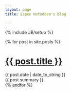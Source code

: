 ```yaml
---
layout: page
title: Espen Notodden's Blog

---
```

{% include JB/setup %}



<div class="posts">
    {% for post in site.posts %}
        <div class="post">
            <h1 class="post-title "><a href="{{ BASE_PATH }}{{ post.url }}">{{ post.title }}</a></h1>
            <div class="post-date ">
                {{ post.date | date_to_string }}
            </div>
            <div class="post-summary ">
                {{ post.summary }}
            </div>
        </div>
    {% endfor %}
</div>

<!--

## To-Do

This theme is still unfinished. If you'd like to be added as a contributor, [please fork](http://github.com/plusjade/jekyll-bootstrap)!
We need to clean up the themes, make theme usage guides with theme-specific markup examples.

Read [Jekyll Quick Start](http://jekyllbootstrap.com/usage/jekyll-quick-start.html)

Complete usage and documentation available at: [Jekyll Bootstrap](http://jekyllbootstrap.com)

## Update Author Attributes

In `_config.yml` remember to specify your own data:
    
    title : My Blog =)
    
    author :
      name : Name Lastname
      email : blah@email.test
      github : username
      twitter : username

The theme should reference these variables whenever needed.
    
## Sample Posts

This blog contains sample posts which help stage pages and blog data.
When you don't need the samples anymore just delete the `_posts/core-samples` folder.

    $ rm -rf _posts/core-samples

Here's a sample "posts list".
-->
